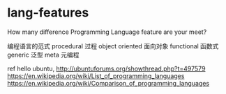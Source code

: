 # lang-features
How many difference Programming Language feature are your meet?


编程语言的范式
	procedural	过程
	object oriented 面向对象
	functional	函数式
	generic		泛型
	meta		元编程



ref
	hello ubuntu, http://ubuntuforums.org/showthread.php?t=497579
	https://en.wikipedia.org/wiki/List_of_programming_languages
	https://en.wikipedia.org/wiki/Comparison_of_programming_languages
